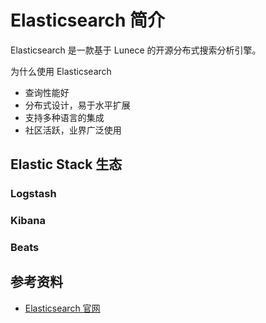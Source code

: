 # Elasticsearch 简介

Elasticsearch 是一款基于 Lunece 的开源分布式搜索分析引擎。

为什么使用 Elasticsearch

- 查询性能好
- 分布式设计，易于水平扩展
- 支持多种语言的集成
- 社区活跃，业界广泛使用

## Elastic Stack 生态

### Logstash

### Kibana

### Beats

## 参考资料

- [Elasticsearch 官网](https://www.elastic.co/)
